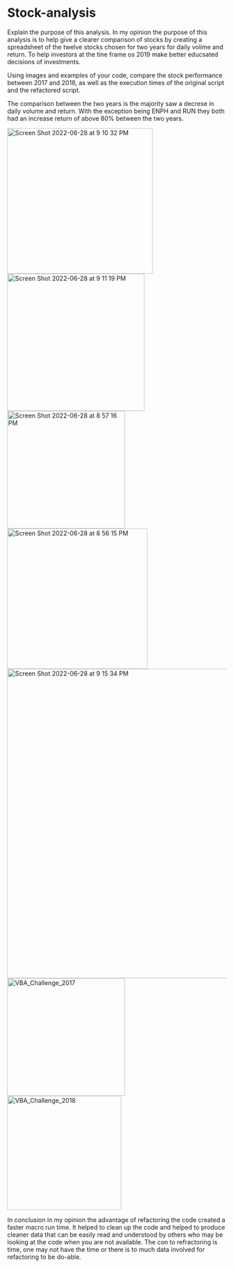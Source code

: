 # Stock-analysis
Explain the purpose of this analysis.
In my opinion the purpose of this analysis is to help give a clearer comparison of stocks by creating a spreadsheet of the twelve stocks chosen for two years for daily volime and return. To help investors at the tine frame os 2019 make better educsated decisions of investments.

Using images and examples of your code, compare the stock performance between 2017 and 2018, as well as the execution times of the original script and the refactored script.

The comparison between the two years is the majority saw a decrese in daily volume and return. With the exception being ENPH and RUN they both had an increase return of above 80% between the two years.

<img width="334" alt="Screen Shot 2022-06-28 at 9 10 32 PM" src="https://user-images.githubusercontent.com/105955544/176349992-8103a92a-d2b1-40eb-b57b-adc4d7e2a393.png">

<img width="315" alt="Screen Shot 2022-06-28 at 9 11 19 PM" src="https://user-images.githubusercontent.com/105955544/176350027-994a14fa-f3b6-4c26-9517-38c4f08f7774.png">

<img width="270" alt="Screen Shot 2022-06-28 at 8 57 16 PM" src="https://user-images.githubusercontent.com/105955544/176350073-9318046b-ce7c-4ba2-82be-5d220921ccf1.png">

<img width="322" alt="Screen Shot 2022-06-28 at 8 56 15 PM" src="https://user-images.githubusercontent.com/105955544/176350086-c95a7f7d-de5e-4c34-a23d-fd13e0c41069.png">

<img width="710" alt="Screen Shot 2022-06-28 at 9 15 34 PM" src="https://user-images.githubusercontent.com/105955544/176350474-567429b7-b8a5-471e-ad50-ea4f261aa465.png">


<img width="270" alt="VBA_Challenge_2017" src="https://user-images.githubusercontent.com/105955544/176350606-60730bb7-f675-467a-bb03-763f5c4e2d52.png">

<img width="262" alt="VBA_Challenge_2018" src="https://user-images.githubusercontent.com/105955544/176350620-96e89278-17db-45ac-8332-7284751a5571.png">

In conclusion in my opinion the advantage of refactoring the code created a faster macro run time. It helped to clean up the code and helped to produce cleaner data that can be easily read and understood by others who may be looking at the code when you are not available. The con to refractoring is time, one may not have the time or there is to much data involved for refactoring to be do-able. 
